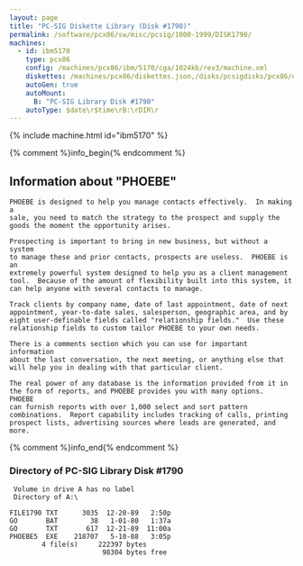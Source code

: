 ```yaml
---
layout: page
title: "PC-SIG Diskette Library (Disk #1790)"
permalink: /software/pcx86/sw/misc/pcsig/1000-1999/DISK1790/
machines:
  - id: ibm5170
    type: pcx86
    config: /machines/pcx86/ibm/5170/cga/1024kb/rev3/machine.xml
    diskettes: /machines/pcx86/diskettes.json,/disks/pcsigdisks/pcx86/diskettes.json
    autoGen: true
    autoMount:
      B: "PC-SIG Library Disk #1790"
    autoType: $date\r$time\rB:\rDIR\r
---
```


{% include machine.html id="ibm5170" %}

{% comment %}info_begin{% endcomment %}

## Information about "PHOEBE"

    PHOEBE is designed to help you manage contacts effectively.  In making a
    sale, you need to match the strategy to the prospect and supply the
    goods the moment the opportunity arises.
    
    Prospecting is important to bring in new business, but without a system
    to manage these and prior contacts, prospects are useless.  PHOEBE is an
    extremely powerful system designed to help you as a client management
    tool.  Because of the amount of flexibility built into this system, it
    can help anyone with several contacts to manage.
    
    Track clients by company name, date of last appointment, date of next
    appointment, year-to-date sales, salesperson, geographic area, and by
    eight user-definable fields called "relationship fields."  Use these
    relationship fields to custom tailor PHOEBE to your own needs.
    
    There is a comments section which you can use for important information
    about the last conversation, the next meeting, or anything else that
    will help you in dealing with that particular client.
    
    The real power of any database is the information provided from it in
    the form of reports, and PHOEBE provides you with many options.  PHOEBE
    can furnish reports with over 1,000 select and sort pattern
    combinations.  Report capability includes tracking of calls, printing
    prospect lists, advertising sources where leads are generated, and more.
{% comment %}info_end{% endcomment %}


### Directory of PC-SIG Library Disk #1790

     Volume in drive A has no label
     Directory of A:\

    FILE1790 TXT      3035  12-20-89   2:50p
    GO       BAT        38   1-01-80   1:37a
    GO       TXT       617  12-21-89  11:00a
    PHOEBE5  EXE    218707   5-10-88   3:05p
            4 file(s)     222397 bytes
                           98304 bytes free
